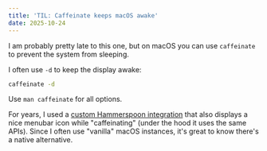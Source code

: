 ```yaml
---
title: 'TIL: Caffeinate keeps macOS awake'
date: 2025-10-24
---
```


I am probably pretty late to this one, but on macOS you can use `caffeinate` to
prevent the system from sleeping.

I often use `-d` to keep the display awake:

```bash
caffeinate -d
```

Use `man caffeinate` for all options.

For years, I used a [custom Hammerspoon integration][0] that also displays a
nice menubar icon while "caffeinating" (under the hood it uses the same APIs). 
Since I often use "vanilla" macOS instances, it's great to know there's a native
alternative.

[0]: https://github.com/aldur/dotfiles/blob/f8241f985d969acd5bc871220fd0382ce8cfa979/osx/hammerspoon/seal_plugins/seal_hammerspoon.lua#L50-L64
